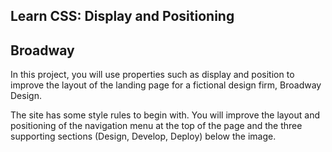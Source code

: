 ## Learn CSS: Display and Positioning

## Broadway

In this project, you will use properties such as display and position to improve the layout of the landing page for a fictional design firm, Broadway Design.

The site has some style rules to begin with. You will improve the layout and positioning of the navigation menu at the top of the page and the three supporting sections (Design, Develop, Deploy) below the image.
